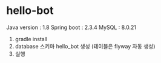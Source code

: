# hello-bot


Java version : 1.8
Spring boot : 2.3.4
MySQL : 8.0.21


1. gradle install 
2. database 스키마 hello_bot 생성 (테이블은 flyway 자동 생성)
3. 실행
